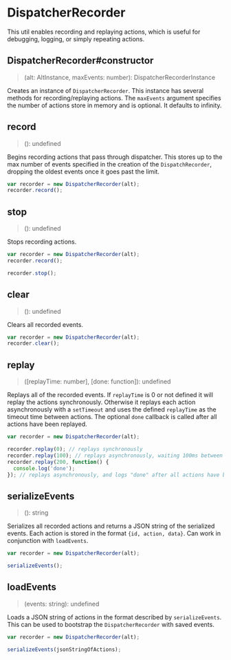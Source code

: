 # DispatcherRecorder

This util enables recording and replaying actions, which is useful for debugging, logging, or simply repeating actions.

## DispatcherRecorder#constructor

> (alt: AltInstance, maxEvents: number): DispatcherRecorderInstance

Creates an instance of `DispatcherRecorder`. This instance has several methods for recording/replaying actions. The `maxEvents` argument specifies the number of actions store in memory and is optional. It defaults to infinity.

## record

> (): undefined

Begins recording actions that pass through dispatcher. This stores up to the max number of events specified in the creation of the `DispatchRecorder`, dropping the oldest events once it goes past the limit.

```js
var recorder = new DispatcherRecorder(alt);
recorder.record();
```

## stop

> (): undefined

Stops recording actions.

```js
var recorder = new DispatcherRecorder(alt);
recorder.record();

recorder.stop();
```

## clear

> (): undefined

Clears all recorded events.

```js
var recorder = new DispatcherRecorder(alt);
recorder.clear();
```

## replay

> ([replayTime: number], [done: function]): undefined

Replays all of the recorded events. If `replayTime` is 0 or not defined it will replay the actions synchronously. Otherwise it replays each action asynchronously with a `setTimeout` and uses the defined `replayTime` as the timeout time between actions. The optional `done` callback is called after all actions have been replayed.

```js
var recorder = new DispatcherRecorder(alt);

recorder.replay(0); // replays synchronously
recorder.replay(100); // replays asynchronously, waiting 100ms between each action
recorder.replay(200, function() {
  console.log('done');
}); // replays asynchronously, and logs "done" after all actions have been replayed
```

## serializeEvents

> (): string

Serializes all recorded actions and returns a JSON string of the serialized events. Each action is stored in the format `{id, action, data}`. Can work in conjunction with `loadEvents`.

```js
var recorder = new DispatcherRecorder(alt);

serializeEvents();
```

## loadEvents

> (events: string): undefined

Loads a JSON string of actions in the format described by `serializeEvents`. This can be used to bootstrap the `DispatcherRecorder` with saved events.

```js
var recorder = new DispatcherRecorder(alt);

serializeEvents(jsonStringOfActions);
```
